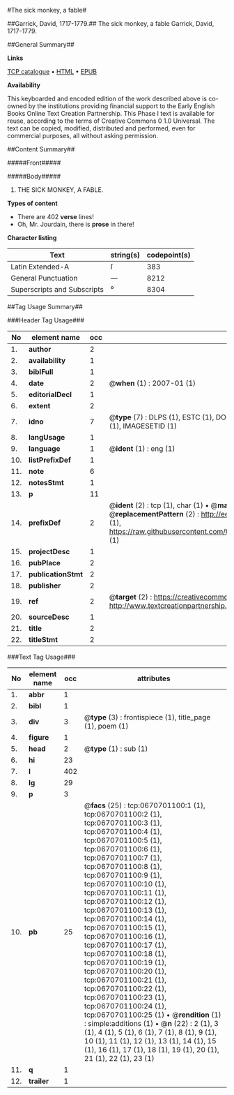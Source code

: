 #The sick monkey, a fable#

##Garrick, David, 1717-1779.##
The sick monkey, a fable
Garrick, David, 1717-1779.

##General Summary##

**Links**

[TCP catalogue](http://www.ota.ox.ac.uk/tcp/)  • 
[HTML](http://tei.it.ox.ac.uk/tcp/Texts-HTML/free/004/004810417.html)  • 
[EPUB](http://tei.it.ox.ac.uk/tcp/Texts-EPUB/free/004/004810417.epub)

**Availability**

This keyboarded and encoded edition of the
	       work described above is co-owned by the institutions
	       providing financial support to the Early English Books
	       Online Text Creation Partnership. This Phase I text is
	       available for reuse, according to the terms of Creative
	       Commons 0 1.0 Universal. The text can be copied,
	       modified, distributed and performed, even for
	       commercial purposes, all without asking permission.


##Content Summary##

#####Front#####

#####Body#####

1. THE
SICK MONKEY,
A
FABLE.

**Types of content**

  * There are 402 **verse** lines!
  * Oh, Mr. Jourdain, there is **prose** in there!

**Character listing**


|Text|string(s)|codepoint(s)|
|---|---|---|
|Latin Extended-A|ſ|383|
|General Punctuation|—|8212|
|Superscripts             and Subscripts|⁰|8304|

##Tag Usage Summary##

###Header Tag Usage###

|No|element name|occ|attributes|
|---|---|---|---|
|1.|__author__|2||
|2.|__availability__|1||
|3.|__biblFull__|1||
|4.|__date__|2| @__when__ (1) : 2007-01 (1)|
|5.|__editorialDecl__|1||
|6.|__extent__|2||
|7.|__idno__|7| @__type__ (7) : DLPS (1), ESTC (1), DOCNO (1), TCP (1), GALEDOCNO (1), CONTENTSET (1), IMAGESETID (1)|
|8.|__langUsage__|1||
|9.|__language__|1| @__ident__ (1) : eng (1)|
|10.|__listPrefixDef__|1||
|11.|__note__|6||
|12.|__notesStmt__|1||
|13.|__p__|11||
|14.|__prefixDef__|2| @__ident__ (2) : tcp (1), char (1)  •  @__matchPattern__ (2) : ([0-9\-]+):([0-9IVX]+) (1), (.+) (1)  •  @__replacementPattern__ (2) : http://eebo.chadwyck.com/downloadtiff?vid=$1&page=$2 (1), https://raw.githubusercontent.com/textcreationpartnership/Texts/master/tcpchars.xml#$1 (1)|
|15.|__projectDesc__|1||
|16.|__pubPlace__|2||
|17.|__publicationStmt__|2||
|18.|__publisher__|2||
|19.|__ref__|2| @__target__ (2) : https://creativecommons.org/publicdomain/zero/1.0/ (1), http://www.textcreationpartnership.org/docs/. (1)|
|20.|__sourceDesc__|1||
|21.|__title__|2||
|22.|__titleStmt__|2||


###Text Tag Usage###

|No|element name|occ|attributes|
|---|---|---|---|
|1.|__abbr__|1||
|2.|__bibl__|1||
|3.|__div__|3| @__type__ (3) : frontispiece (1), title_page (1), poem (1)|
|4.|__figure__|1||
|5.|__head__|2| @__type__ (1) : sub (1)|
|6.|__hi__|23||
|7.|__l__|402||
|8.|__lg__|29||
|9.|__p__|3||
|10.|__pb__|25| @__facs__ (25) : tcp:0670701100:1 (1), tcp:0670701100:2 (1), tcp:0670701100:3 (1), tcp:0670701100:4 (1), tcp:0670701100:5 (1), tcp:0670701100:6 (1), tcp:0670701100:7 (1), tcp:0670701100:8 (1), tcp:0670701100:9 (1), tcp:0670701100:10 (1), tcp:0670701100:11 (1), tcp:0670701100:12 (1), tcp:0670701100:13 (1), tcp:0670701100:14 (1), tcp:0670701100:15 (1), tcp:0670701100:16 (1), tcp:0670701100:17 (1), tcp:0670701100:18 (1), tcp:0670701100:19 (1), tcp:0670701100:20 (1), tcp:0670701100:21 (1), tcp:0670701100:22 (1), tcp:0670701100:23 (1), tcp:0670701100:24 (1), tcp:0670701100:25 (1)  •  @__rendition__ (1) : simple:additions (1)  •  @__n__ (22) : 2 (1), 3 (1), 4 (1), 5 (1), 6 (1), 7 (1), 8 (1), 9 (1), 10 (1), 11 (1), 12 (1), 13 (1), 14 (1), 15 (1), 16 (1), 17 (1), 18 (1), 19 (1), 20 (1), 21 (1), 22 (1), 23 (1)|
|11.|__q__|1||
|12.|__trailer__|1||
